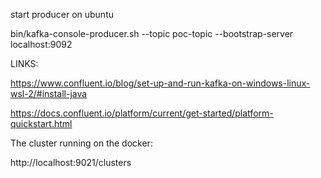 ﻿start producer on ubuntu

bin/kafka-console-producer.sh --topic poc-topic --bootstrap-server localhost:9092



LINKS:

https://www.confluent.io/blog/set-up-and-run-kafka-on-windows-linux-wsl-2/#install-java

https://docs.confluent.io/platform/current/get-started/platform-quickstart.html


The cluster running on the docker:

http://localhost:9021/clusters